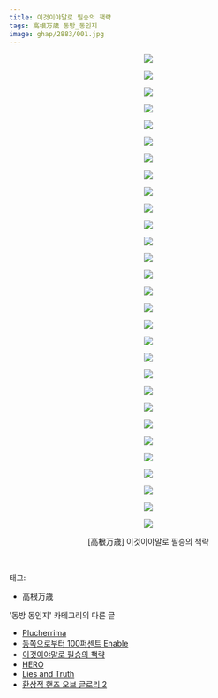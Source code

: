 ```yaml
---
title: 이것이야말로 필승의 책략
tags: 高根万歳 동방_동인지
image: ghap/2883/001.jpg
---
```

<div class="article">
<p style="text-align: center; clear: none; float: none;"><img src="{{ site.nasurl }}/ghap/2883/001.jpg"/></p>
<p style="text-align: center; clear: none; float: none;"><img src="{{ site.nasurl }}/ghap/2883/002.jpg"/></p>
<p style="text-align: center; clear: none; float: none;"><img src="{{ site.nasurl }}/ghap/2883/003.jpg"/></p>
<p style="text-align: center; clear: none; float: none;"><img src="{{ site.nasurl }}/ghap/2883/004.jpg"/></p>
<p style="text-align: center; clear: none; float: none;"><img src="{{ site.nasurl }}/ghap/2883/005.jpg"/></p>
<p style="text-align: center; clear: none; float: none;"><img src="{{ site.nasurl }}/ghap/2883/006.jpg"/></p>
<p style="text-align: center; clear: none; float: none;"><img src="{{ site.nasurl }}/ghap/2883/007.jpg"/></p>
<p style="text-align: center; clear: none; float: none;"><img src="{{ site.nasurl }}/ghap/2883/008.jpg"/></p>
<p style="text-align: center; clear: none; float: none;"><img src="{{ site.nasurl }}/ghap/2883/009.jpg"/></p>
<p style="text-align: center; clear: none; float: none;"><img src="{{ site.nasurl }}/ghap/2883/010.jpg"/></p>
<p style="text-align: center; clear: none; float: none;"><img src="{{ site.nasurl }}/ghap/2883/011.jpg"/></p>
<p style="text-align: center; clear: none; float: none;"><img src="{{ site.nasurl }}/ghap/2883/012.jpg"/></p>
<p style="text-align: center; clear: none; float: none;"><img src="{{ site.nasurl }}/ghap/2883/013.jpg"/></p>
<p style="text-align: center; clear: none; float: none;"><img src="{{ site.nasurl }}/ghap/2883/014.jpg"/></p>
<p style="text-align: center; clear: none; float: none;"><img src="{{ site.nasurl }}/ghap/2883/015.jpg"/></p>
<p style="text-align: center; clear: none; float: none;"><img src="{{ site.nasurl }}/ghap/2883/016.jpg"/></p>
<p style="text-align: center; clear: none; float: none;"><img src="{{ site.nasurl }}/ghap/2883/017.jpg"/></p>
<p style="text-align: center; clear: none; float: none;"><img src="{{ site.nasurl }}/ghap/2883/018.jpg"/></p>
<p style="text-align: center; clear: none; float: none;"><img src="{{ site.nasurl }}/ghap/2883/019.jpg"/></p>
<p style="text-align: center; clear: none; float: none;"><img src="{{ site.nasurl }}/ghap/2883/020.jpg"/></p>
<p style="text-align: center; clear: none; float: none;"><img src="{{ site.nasurl }}/ghap/2883/021.jpg"/></p>
<p style="text-align: center; clear: none; float: none;"><img src="{{ site.nasurl }}/ghap/2883/022.jpg"/></p>
<p style="text-align: center; clear: none; float: none;"><img src="{{ site.nasurl }}/ghap/2883/023.jpg"/></p>
<p style="text-align: center; clear: none; float: none;"><img src="{{ site.nasurl }}/ghap/2883/024.jpg"/></p>
<p style="text-align: center; clear: none; float: none;"><img src="{{ site.nasurl }}/ghap/2883/025.jpg"/></p>
<p style="text-align: center; clear: none; float: none;"><img src="{{ site.nasurl }}/ghap/2883/026.jpg"/></p>
<p style="text-align: center; clear: none; float: none;"><img src="{{ site.nasurl }}/ghap/2883/027.jpg"/></p>
<p style="text-align: center; clear: none; float: none;"><img src="{{ site.nasurl }}/ghap/2883/028.jpg"/></p>
<p style="text-align: center; clear: none; float: none;"><img src="{{ site.nasurl }}/ghap/2883/029.jpg"/></p>
<p style="text-align: center; clear: none; float: none;">[高根万歳] 이것이야말로 필승의 책략</p>
<p><br/></p>
</div><div class="tagTrail">
<p>태그: </p>
<ul>
<li>高根万歳</li>
</ul>
</div><div class="another">
<p>'동방 동인지' 카테고리의 다른 글</p>
<ul>
<li><a href="/2016-12-10-ghap_2885">Plucherrima</a></li>
<li><a href="/2016-12-10-ghap_2884">동쪽으로부터 100퍼센트 Enable</a></li>
<li><a href="/2016-12-10-ghap_2883">이것이야말로 필승의 책략</a></li>
<li><a href="/2016-12-10-ghap_2882">HERO</a></li>
<li><a href="/2016-12-10-ghap_2881">Lies and Truth</a></li>
<li><a href="/2016-12-10-ghap_2880">환상적 핸즈 오브 글로리 2</a></li>
</ul>
</div><div class="cb_module cb_fluid">
<div class="cb_wrt cb_profile">
</div><!-- commentList close -->
</div>